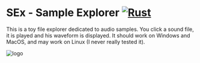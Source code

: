 # SEx - Sample Explorer [![Rust](https://github.com/IohannRabeson/SEx/actions/workflows/rust.yml/badge.svg)](https://github.com/IohannRabeson/SEx/actions/workflows/rust.yml)
This is a toy file explorer dedicated to audio samples. You click a sound file, it is played and his waveform is displayed.
It should work on Windows and MacOS, and may work on Linux (I never really tested it).

![logo](preview.gif)

